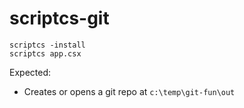 scriptcs-git
============

    scriptcs -install
    scriptcs app.csx

Expected:
- Creates or opens a git repo at `c:\temp\git-fun\out`
